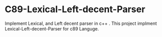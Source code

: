 # C89-Lexical-Left-decent-Parser
Implement Lexical, and Left decent parser in c++ .
This project implment Lexical-Left-decent-Parser for c89 Languge.
